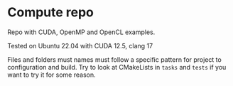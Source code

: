 # Compute repo

Repo with CUDA, OpenMP and OpenCL examples.

Tested on Ubuntu 22.04 with CUDA 12.5, clang 17

Files and folders must names must follow a specific pattern for project to configuration and build. Try to look at CMakeLists in `tasks` and `tests` if you want to try it for some reason.
